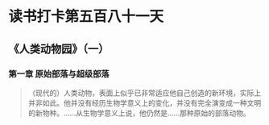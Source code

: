 # 读书打卡第五百八十一天
## 《人类动物园》（一）
### 第一章 原始部落与超级部落

> （现代的）人类动物，表面上似乎已非常适应他自己创造的新环境，实际上并非如此。他并没有经历生物学意义上的变化，并没有完全演变成一种文明的新物种。……从生物学意义上说，他仍然是……那种原始的部落动物。

> 